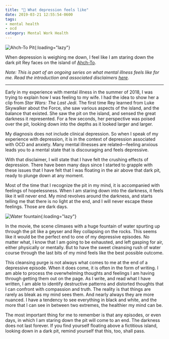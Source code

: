 ```yaml
---
title: "💮 What depression feels like"
date: 2019-03-21 12:55:54-0600
tags:
- mental health
- ocd
category: Mental Work Health
---
```


![Ahch-To Pit](https://media.bennorris.com/images/bennorris/uploads/2019/042a0e7bc6.jpg){:loading="lazy"}

When depression is weighing me down, I feel like I am staring down the dark pit Rey faces on the island of [Ahch-To](https://www.starwars.com/databank/ahch-to).

*Note: This is part of an ongoing series on what mental illness feels like for me. Read the introduction and associated disclaimers [here](https://www.bennorris.com/2019/03/18/what-mental-illness-feels-like).*

***

Early in my experience with mental illness in the summer of 2018, I was trying to explain how I was feeling to my wife. I had the idea to show her a clip from *Star Wars: The Last Jedi*. The first time Rey learned from Luke Skywalker about the Force, she saw various aspects of the island, and the balance that existed. She saw the pit on the island, and sensed the great darkness it represented. For a few seconds, her perspective was poised over the pit, looking down into the depths as it looked larger and larger.

My diagnosis does not include clinical depression. So when I speak of my experience with depression, it is in the context of depression associated with OCD and anxiety. Many mental illnesses are related—feeling anxious leads you to a mental state that is discouraging and feels depressive.

With that disclaimer, I will state that I have felt the crushing effects of depression. There have been many days since I started to grapple with these issues that I have felt that I was floating in the air above that dark pit, ready to plunge down at any moment.

Most of the time that I recognize the pit in my mind, it is accompanied with feelings of hopelessness. When I am staring down into the darkness, it feels like it will never end. My mind revolves around the darkness, and starts telling me that there is no light at the end, and I will never escape these feelings. Those are dark days.

![Water fountain](https://media.bennorris.com/images/bennorris/uploads/2019/819879c945.jpg){:loading="lazy"}

In the movie, the scene climaxes with a huge fountain of water spurting up through the pit like a geyser and Rey collapsing on the rocks. This seems like it would be the perfect end to one of my depressive episodes. No matter what, I know that I am going to be exhausted, and left gasping for air, either physically or mentally. But to have the sweet cleansing rush of water course through the last bits of my mind feels like the best possible outcome.

This cleansing purge is not always what comes to me at the end of a depressive episode. When it does come, it is often in the form of writing. I am able to process the overwhelming thoughts and feelings I am having through getting them out on the page. As I write, and read what I have written, I am able to identify destructive patterns and distorted thoughts that I can confront with compassion and truth. The reality is that things are rarely as bleak as my mind sees them. And nearly always they are more nuanced. I have a tendency to see everything in black and white, and the more that I can see in between two extremes, the healthier my mind can be.

The most important thing for me to remember is that any episodes, or even days, in which I am staring down the pit will come to an end. The darkness does not last forever. If you find yourself floating above a fictitious island, looking down in a dark pit, remind yourself that this, too, shall pass.